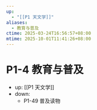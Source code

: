 ```yaml
---
up:
  - "[[P1 天文学]]"
aliases:
  - 教育与普及
ctime: 2025-03-24T16:56:57+08:00
mtime: 2025-10-01T11:41:26+08:00
---
```


# P1-4 教育与普及

- up: [[P1 天文学]]
- down:	
	- P1-49 普及读物
	
